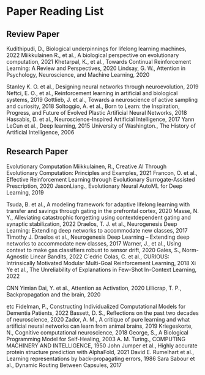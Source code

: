 # Paper Reading List
## Review Paper
Kudithipudi, D., Biological underpinnings for lifelong learning machines, 2022
Miikkulainen R., et al., A biological perspective on evolutionary computation, 2021
Khetarpal, K., et al., Towards Continual Reinforcement Learning: A Review and Perspectives, 2020
Lindsay, G. W., Attention in Psychology, Neuroscience, and Machine Learning, 2020


Stanley K. O. et al., Designing neural networks through neuroevolution, 2019
Neftci, E. O., et al., Reinforcement learning in artificial and biological systems, 2019
Gottlieb, J. et al., Towards a neuroscience of active sampling and curiosity, 2018
Soltoggio, A. et al., Born to Learn: the Inspiration, Progress, and Future of Evolved Plastic Artificial Neural Networks, 2018
Hassabis, D. et al., Neuroscience-Inspired Artificial Intelligence, 2017
Yann LeCun et al., Deep learning, 2015 
University of Washington., The History of Artificial Intelligence, 2006

## Research Paper
Evolutionary Computation
Miikkulainen, R., Creative AI Through Evolutionary Computation: Principles and Examples, 2021
Francon, O. et al., Effective Reinforcement Learning through Evolutionary Surrogate-Assisted Prescription, 2020
JasonLiang., Evolutionary Neural AutoML for Deep Learning, 2019 


Tsuda, B. et al., A modeling framework for adaptive lifelong learning with transfer and savings through gating in the prefrontal cortex, 2020
Masse, N. Y., Alleviating catastrophic forgetting using contextdependent gating and synaptic stabilization, 2022
Draelos, T. J. et al., Neurogenesis Deep Learning: Extending deep networks to accommodate new classes, 2017
Timothy J. Draelos et al., Neurogenesis Deep Learning – Extending deep networks to accommodate new classes, 2017
Warner, J., et al., Using context to make gas classifiers robust to sensor drift, 2020
Gales, S., Norm-Agnostic Linear Bandits, 2022
C´edric Colas, C. et al., CURIOUS: Intrinsically Motivated Modular Multi-Goal Reinforcement Learning, 2018
Xi Ye et al., The Unreliability of Explanations in Few-Shot In-Context Learning, 2022

CNN
Yimian Dai, Y. et al., Attention as Activation, 2020
Lillicrap, T. P., Backpropagation and the brain, 2020

etc
Fidelman, P., Constructing Individualized Computational Models for Dementia Patients, 2022
Bassett, D. S., Reflections on the past two decades of neuroscience, 2020
Zador, A. M., A critique of pure learning and what artificial neural networks can learn from animal brains, 2019
Kriegeskorte, N., Cognitive computational neuroscience, 2018
George, S., A Biological Programming Model for Self-Healing, 2003
A. M. Turing., COMPUTING MACHINERY AND INTELLIGENCE, 1950
John Jumper et al., Highly accurate protein structure prediction with AlphaFold, 2021
David E. Rumelhart et al., Learning representations by back-propagating errors, 1986 
Sara Sabour et al., Dynamic Routing Between Capsules, 2017
